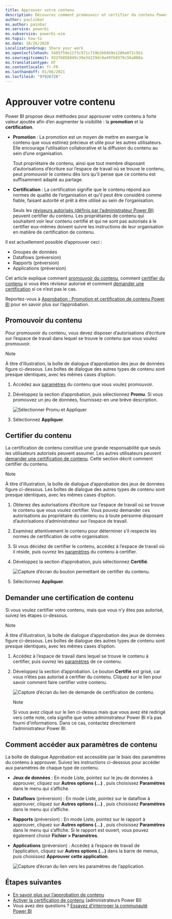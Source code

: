 ```yaml
---
title: Approuver votre contenu
description: Découvrez comment promouvoir et certifier du contenu Power BI.
author: paulinbar
ms.author: painbar
ms.service: powerbi
ms.subservice: powerbi-eim
ms.topic: how-to
ms.date: 10/26/2020
LocalizationGroup: Share your work
ms.openlocfilehash: 5485f59e11f3c971c719b2604b9e1280a072c5b1
ms.sourcegitcommit: 932f6856849c39e34229dc9a49fb9379c56a888a
ms.translationtype: HT
ms.contentlocale: fr-FR
ms.lasthandoff: 01/06/2021
ms.locfileid: "97926726"
---
```

# <a name="endorse-your-content"></a>Approuver votre contenu

Power BI propose deux méthodes pour approuver votre contenu à forte valeur ajoutée afin d’en augmenter la visibilité : la **promotion** et la **certification**.

* **Promotion** : La promotion est un moyen de mettre en exergue le contenu que vous estimez précieux et utile pour les autres utilisateurs. Elle encourage l’utilisation collaborative et la diffusion du contenu au sein d’une organisation.

    Tout propriétaire de contenu, ainsi que tout membre disposant d’autorisations d’écriture sur l’espace de travail où se trouve le contenu, peut promouvoir le contenu dès lors qu’il pense que ce contenu est suffisamment adapté au partage.

* **Certification** : La certification signifie que le contenu répond aux normes de qualité de l’organisation et qu’il peut être considéré comme fiable, faisant autorité et prêt à être utilisé au sein de l’organisation.

    Seuls les [réviseurs autorisés (définis par l’administrateur Power BI)](../admin/service-admin-setup-certification.md) peuvent certifier du contenu. Les propriétaires de contenu qui souhaitent voir leur contenu certifié et qui ne sont pas autorisés à le certifier eux-mêmes doivent suivre les instructions de leur organisation en matière de certification de contenu.

Il est actuellement possible d’approuver ceci :
* Groupes de données
* Dataflows (préversion)
* Rapports (préversion)
* Applications (préversion)

Cet article explique comment [promouvoir du contenu](#promote-content), comment [certifier du contenu](#certify-content) si vous êtes réviseur autorisé et comment [demander une certification](#request-content-certification) si ce n’est pas le cas.

Reportez-vous à [Approbation : Promotion et certification de contenu Power BI](service-endorsement-overview.md) pour en savoir plus sur l’approbation.

## <a name="promote-content"></a>Promouvoir du contenu

Pour promouvoir du contenu, vous devez disposer d’autorisations d’écriture sur l’espace de travail dans lequel se trouve le contenu que vous voulez promouvoir.

>[!NOTE]
>À titre d’illustration, la boîte de dialogue d’approbation des jeux de données figure ci-dessous. Les boîtes de dialogue des autres types de contenu sont presque identiques, avec les mêmes cases d’option. 

1. Accédez aux [paramètres](#how-to-get-to-content-settings) du contenu que vous voulez promouvoir.

1. Développez la section d’approbation, puis sélectionnez **Promu**. Si vous promouvez un jeu de données, fournissez-en une brève description.

    ![Sélectionner Promu et Appliquer](media/service-endorse-content/power-bi-promote-content.png)

1. Sélectionnez **Appliquer**.

## <a name="certify-content"></a>Certifier du contenu

La certification de contenu constitue une grande responsabilité que seuls les utilisateurs autorisés peuvent assumer. Les autres utilisateurs peuvent [demander une certification de contenu](#request-content-certification). Cette section décrit comment certifier du contenu.

>[!NOTE]
>À titre d’illustration, la boîte de dialogue d’approbation des jeux de données figure ci-dessous. Les boîtes de dialogue des autres types de contenu sont presque identiques, avec les mêmes cases d’option. 

1. Obtenez des autorisations d’écriture sur l’espace de travail où se trouve le contenu que vous voulez certifier. Vous pouvez demander ces autorisations au propriétaire du contenu ou à toute personne disposant d’autorisations d’administrateur sur l’espace de travail.

1. Examinez attentivement le contenu pour déterminer s’il respecte les normes de certification de votre organisation.

1. Si vous décidez de certifier le contenu, accédez à l’espace de travail où il réside, puis ouvrez les [paramètres](#how-to-get-to-content-settings) du contenu à certifier.

1. Développez la section d’approbation, puis sélectionnez **Certifié**. 

    ![Capture d’écran du bouton permettant de certifier du contenu.](media/service-endorse-content/power-bi-certify-content.png)

1. Sélectionnez **Appliquer**.

## <a name="request-content-certification"></a>Demander une certification de contenu

Si vous voulez certifier votre contenu, mais que vous n’y êtes pas autorisé, suivez les étapes ci-dessous.

>[!NOTE]
>À titre d’illustration, la boîte de dialogue d’approbation des jeux de données figure ci-dessous. Les boîtes de dialogue des autres types de contenu sont presque identiques, avec les mêmes cases d’option. 

1. Accédez à l’espace de travail dans lequel se trouve le contenu à certifier, puis ouvrez les [paramètres](#how-to-get-to-content-settings) de ce contenu.

1. Développez la section d’approbation. Le bouton **Certifié** est grisé, car vous n’êtes pas autorisé à certifier du contenu. Cliquez sur le lien pour savoir comment faire certifier votre contenu.

    ![Capture d’écran du lien de demande de certification de contenu.](media/service-endorse-content/power-bi-request-content-certification.png)
    <a name="no-info-redirect"></a>
    >[!NOTE]
    >Si vous avez cliqué sur le lien ci-dessus mais que vous avez été redirigé vers cette note, cela signifie que votre administrateur Power BI n’a pas fourni d’informations. Dans ce cas, contactez directement l’administrateur Power BI.

## <a name="how-to-get-to-content-settings"></a>Comment accéder aux paramètres de contenu

La boîte de dialogue Approbation est accessible par le biais des paramètres du contenu à approuver. Suivez les instructions ci-dessous pour accéder aux paramètres de chaque type de contenu.

* **Jeux de données** : En mode Liste, pointez sur le jeu de données à approuver, cliquez sur **Autres options (...)** , puis choisissez **Paramètres** dans le menu qui s’affiche.
* **Dataflows** (préversion) : En mode Liste, pointez sur le dataflow à approuver, cliquez sur **Autres options (...)** , puis choisissez **Paramètres** dans le menu qui s’affiche.


* **Rapports** (préversion) : En mode Liste, pointez sur le rapport à approuver, cliquez sur **Autres options (...)** , puis choisissez **Paramètres** dans le menu qui s’affiche. Si le rapport est ouvert, vous pouvez également choisir **Fichier > Paramètres**.

* **Applications** (préversion) : Accédez à l’espace de travail de l’application, cliquez sur **Autres options (...)** dans la barre de menus, puis choisissez **Approuver cette application**.

    ![Capture d’écran du lien vers les paramètres de l’application.](media/service-endorse-content/power-bi-app-settings.png)

## <a name="next-steps"></a>Étapes suivantes

* [En savoir plus sur l’approbation de contenu](service-endorsement-overview.md)
* [Activer la certification de contenu](../admin/service-admin-setup-certification.md) (administrateurs Power BI)
* Vous avez des questions ? [Essayez d’interroger la communauté Power BI](https://community.powerbi.com/)
